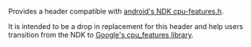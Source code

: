 <!-- prettier-ignore-start -->
[comment]: # (
SPDX-License-Identifier: BSD-2-Clause
)

[comment]: # (
SPDX-FileCopyrightText: 2010 The Android Open Source Project
)
<!-- prettier-ignore-end -->

Provides a header compatible with
[android's NDK cpu-features.h](https://android.googlesource.com/platform/ndk/+/master/sources/android/cpufeatures/cpu-features.h).

It is intended to be a drop in replacement for this header and help users
transition from the NDK to
[Google's cpu_features library](https://github.com/google/cpu_features).
